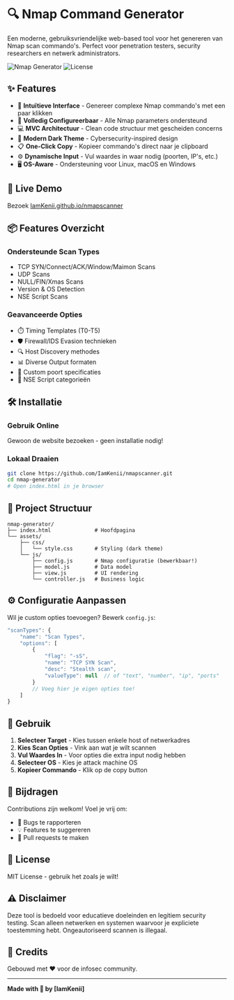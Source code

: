 # 🔍 Nmap Command Generator

Een moderne, gebruiksvriendelijke web-based tool voor het genereren van Nmap scan commando's. Perfect voor penetration testers, security researchers en netwerk administrators.

![Nmap Generator](https://img.shields.io/badge/nmap-command%20generator-00ff88?style=for-the-badge)
![License](https://img.shields.io/badge/license-MIT-blue?style=for-the-badge)

## ✨ Features

- 🎯 **Intuïtieve Interface** - Genereer complexe Nmap commando's met een paar klikken
- 🔧 **Volledig Configureerbaar** - Alle Nmap parameters ondersteund
- 💻 **MVC Architectuur** - Clean code structuur met gescheiden concerns
- 🎨 **Modern Dark Theme** - Cybersecurity-inspired design
- 📋 **One-Click Copy** - Kopieer commando's direct naar je clipboard
- ⚙️ **Dynamische Input** - Vul waardes in waar nodig (poorten, IP's, etc.)
- 🖥️ **OS-Aware** - Ondersteuning voor Linux, macOS en Windows

## 🚀 Live Demo

Bezoek [IamKenii.github.io/nmapscanner](https://Iamkenii.github.io/nmapscanner)

## 📦 Features Overzicht

### Ondersteunde Scan Types
- TCP SYN/Connect/ACK/Window/Maimon Scans
- UDP Scans
- NULL/FIN/Xmas Scans
- Version & OS Detection
- NSE Script Scans

### Geavanceerde Opties
- ⏱️ Timing Templates (T0-T5)
- 🛡️ Firewall/IDS Evasion technieken
- 🔍 Host Discovery methodes
- 📊 Diverse Output formaten
- 🎯 Custom poort specificaties
- 🧪 NSE Script categorieën

## 🛠️ Installatie

### Gebruik Online
Gewoon de website bezoeken - geen installatie nodig!

### Lokaal Draaien
```bash
git clone https://github.com/IamKenii/nmapscanner.git
cd nmap-generator
# Open index.html in je browser
```

## 📂 Project Structuur

```
nmap-generator/
├── index.html              # Hoofdpagina
└── assets/
    ├── css/
    │   └── style.css       # Styling (dark theme)
    └── js/
        ├── config.js       # Nmap configuratie (bewerkbaar!)
        ├── model.js        # Data model
        ├── view.js         # UI rendering
        └── controller.js   # Business logic
```

## ⚙️ Configuratie Aanpassen

Wil je custom opties toevoegen? Bewerk `config.js`:

```javascript
"scanTypes": {
    "name": "Scan Types",
    "options": [
        {
            "flag": "-sS",
            "name": "TCP SYN Scan",
            "desc": "Stealth scan",
            "valueType": null  // of "text", "number", "ip", "ports"
        }
        // Voeg hier je eigen opties toe!
    ]
}
```

## 🎯 Gebruik

1. **Selecteer Target** - Kies tussen enkele host of netwerkadres
2. **Kies Scan Opties** - Vink aan wat je wilt scannen
3. **Vul Waardes In** - Voor opties die extra input nodig hebben
4. **Selecteer OS** - Kies je attack machine OS
5. **Kopieer Commando** - Klik op de copy button

## 🤝 Bijdragen

Contributions zijn welkom! Voel je vrij om:
- 🐛 Bugs te rapporteren
- 💡 Features te suggereren
- 🔧 Pull requests te maken

## 📝 License

MIT License - gebruik het zoals je wilt!

## ⚠️ Disclaimer

Deze tool is bedoeld voor educatieve doeleinden en legitiem security testing. Scan alleen netwerken en systemen waarvoor je expliciete toestemming hebt. Ongeautoriseerd scannen is illegaal.

## 🙏 Credits

Gebouwd met ❤️ voor de infosec community.

---
**Made with 💚 by [IamKenii]**
